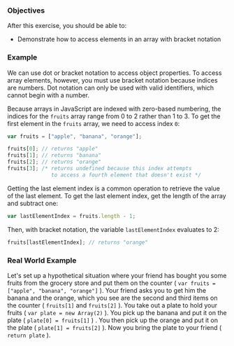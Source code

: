 <!--{ ids:[188], language:'JavaScript', type:'workshop', order: 7, name:'Access Elements', description:'Access elements in an array with bracket notation' } -->

### Objectives

After this exercise, you should be able to:

- Demonstrate how to access elements in an array with bracket notation

### Example

We can use dot or bracket notation to access object properties. To access array elements, however, you must use bracket notation because indices are numbers. Dot notation can only be used with valid identifiers, which cannot begin with a number.

Because arrays in JavaScript are indexed with zero-based numbering, the indices for the `fruits` array range from 0 to 2 rather than 1 to 3. To get the first element in the `fruits` array, we need to access index `0`:

```js
var fruits = ["apple", "banana", "orange"];

fruits[0]; // returns "apple"
fruits[1]; // returns "banana"
fruits[2]; // returns "orange"
fruits[3]; /* returns undefined because this index attempts
              to access a fourth element that doesn't exist */
```

Getting the last element index is a common operation to retrieve the value of the last element. To get the last element index, get the length of the array and subtract one:

```js
var lastElementIndex = fruits.length - 1;
```

Then, with bracket notation, the variable `lastElementIndex` evaluates to 2:

```js
fruits[lastElementIndex]; // returns "orange"
```

### Real World Example

Let's set up a hypothetical situation where your friend has bought you some fruits from the grocery store and put them on the counter ( ```var fruits = ["apple", "banana", "orange"]``` ).
Your friend asks you to get him the banana and the orange, which you see are the second and third items on the counter ( ```fruits[1]``` and  ```fruits[2]``` ).
You take out a plate to hold your fruits ( ```var plate = new Array(2)``` ).
You pick up the banana and put it on the plate ( ```plate[0] = fruits[1]``` ) .
You then pick up the orange and put it on the plate ( ```plate[1] = fruits[2]``` ).
Now you bring the plate to your friend ( ```return plate``` ).
